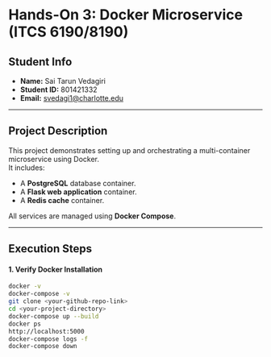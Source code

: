 # Hands-On 3: Docker Microservice (ITCS 6190/8190)

## Student Info
- **Name:** Sai Tarun Vedagiri  
- **Student ID:** 801421332  
- **Email:** svedagi1@charlotte.edu  

---

## Project Description
This project demonstrates setting up and orchestrating a multi-container microservice using Docker.  
It includes:
- A **PostgreSQL** database container.
- A **Flask web application** container.
- A **Redis cache** container.

All services are managed using **Docker Compose**.

---

## Execution Steps



#### 1. Verify Docker Installation
```bash
docker -v
docker-compose -v
git clone <your-github-repo-link>
cd <your-project-directory>
docker-compose up --build
docker ps
http://localhost:5000
docker-compose logs -f
docker-compose down
